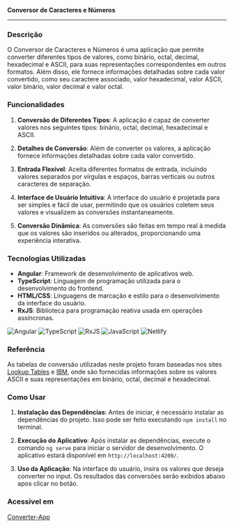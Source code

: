 **Conversor de Caracteres e Números**

---

### Descrição
O Conversor de Caracteres e Números é uma aplicação que permite converter diferentes tipos de valores, como binário, octal, decimal, hexadecimal e ASCII, para suas representações correspondentes em outros formatos. Além disso, ele fornece informações detalhadas sobre cada valor convertido, como seu caractere associado, valor hexadecimal, valor ASCII, valor binário, valor decimal e valor octal.

### Funcionalidades

1. **Conversão de Diferentes Tipos**: A aplicação é capaz de converter valores nos seguintes tipos: binário, octal, decimal, hexadecimal e ASCII.

2. **Detalhes de Conversão**: Além de converter os valores, a aplicação fornece informações detalhadas sobre cada valor convertido.

3. **Entrada Flexível**: Aceita diferentes formatos de entrada, incluindo valores separados por vírgulas e espaços, barras verticais ou outros caracteres de separação.

4. **Interface de Usuário Intuitiva**: A interface do usuário é projetada para ser simples e fácil de usar, permitindo que os usuários coletem seus valores e visualizem as conversões instantaneamente.

5. **Conversão Dinâmica**: As conversões são feitas em tempo real à medida que os valores são inseridos ou alterados, proporcionando uma experiência interativa.

### Tecnologias Utilizadas

- **Angular**: Framework de desenvolvimento de aplicativos web.
- **TypeScript**: Linguagem de programação utilizada para o desenvolvimento do frontend.
- **HTML/CSS**: Linguagens de marcação e estilo para o desenvolvimento da interface do usuário.
- **RxJS**: Biblioteca para programação reativa usada em operações assíncronas.


![Angular](https://img.shields.io/badge/angular-%23DD0031.svg?style=for-the-badge&logo=angular&logoColor=white)
![TypeScript](https://img.shields.io/badge/typescript-%23007ACC.svg?style=for-the-badge&logo=typescript&logoColor=white)
![RxJS](https://img.shields.io/badge/rxjs-%23B7178C.svg?style=for-the-badge&logo=reactivex&logoColor=white)
![JavaScript](https://img.shields.io/badge/javascript-%23323330.svg?style=for-the-badge&logo=javascript&logoColor=%23F7DF1E)
![Netlify](https://img.shields.io/badge/netlify-%23000000.svg?style=for-the-badge&logo=netlify&logoColor=#00C7B7)

### Referência
As tabelas de conversão utilizadas neste projeto foram baseadas nos sites [Lookup Tables](https://www.lookuptables.com/text) e [IBM](https://www.ibm.com/docs/en/aix/7.1?topic=adapters-ascii-decimal-hexadecimal-octal-binary-conversion-table), onde são fornecidas informações sobre os valores ASCII e suas representações em binário, octal, decimal e hexadecimal.

### Como Usar

1. **Instalação das Dependências**: Antes de iniciar, é necessário instalar as dependências do projeto. Isso pode ser feito executando `npm install` no terminal.

2. **Execução do Aplicativo**: Após instalar as dependências, execute o comando `ng serve` para iniciar o servidor de desenvolvimento. O aplicativo estará disponível em `http://localhost:4200/`.

3. **Uso da Aplicação**: Na interface do usuário, insira os valores que deseja converter no input. Os resultados das conversões serão exibidos abaixo apos clicar no botão.

### Acessivel em 

[Converter-App](https://app-converter.netlify.app/)

